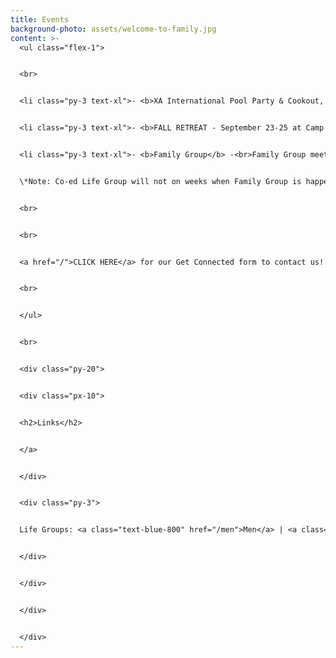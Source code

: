 ```yaml
---
title: Events
background-photo: assets/welcome-to-family.jpg
content: >-
  <ul class="flex-1">


  <br>


  <li class="py-3 text-xl">- <b>XA International Pool Party & Cookout, 5-9 PM @ the Andringas' house - CANCELLED</b><br>In light of a potential thunderstorm tomorrow, we decided to cancel the pool party. Stay tuned for future Chi Alpha International updates!<br><br>


  <li class="py-3 text-xl">- <b>FALL RETREAT - September 23-25 at Camp Hanes in King, NC -</b><br>All Chi Alpha groups i﻿n North Carolina are invited to gather for Fall Retreat! When registering, use the code "tarheels" so the price becomes $79! Cost covers lodgings, meals, teaching materials, and activities onsite. You would only need extra money for meals while on the road to or away from the retreat. <a href="https://ncchialpha.com/fallretreat">CLICK HERE</a> to register! Email <a href = "mailto: uncxainfo@gmail.com">uncxainfo@gmail.com</a> for more info!<br><br>


  <li class="py-3 text-xl">- <b>Family Group</b> -<br>Family Group meets <b>7 PM Wednesday, September 28th, Union 3411</b> for a time of worship and fellowship. We're always expecting God to move in our midst. Hope to see you there!


  \*Note: Co-ed Life Group will not on weeks when Family Group is happening.


  <br>


  <br>


  <a href="/">CLICK HERE</a> for our Get Connected form to contact us!


  <br>


  </ul>


  <br>


  <div class="py-20">


  <div class="px-10">


  <h2>Links</h2>


  </a>


  </div>


  <div class="py-3">


  Life Groups: <a class="text-blue-800" href="/men">Men</a> | <a class="text-blue-800" href="/women">Women</a>


  </div>


  </div>


  </div>


  </div>
---
```

